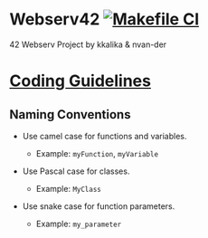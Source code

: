 # Webserv42 [![Makefile CI](https://github.com/nikander100/Webserv42/actions/workflows/makefile.yml/badge.svg)](https://github.com/nikander100/Webserv42/actions/workflows/makefile.yml)
42 Webserv Project by kkalika & nvan-der


# [Coding Guidelines](./docs/guidelines.md)

## Naming Conventions

- Use camel case for functions and variables.
	- Example: `myFunction`, `myVariable`

- Use Pascal case for classes.
	- Example: `MyClass`

- Use snake case for function parameters.
	- Example: `my_parameter`